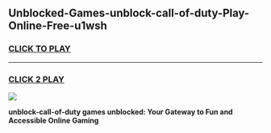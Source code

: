 
## Unblocked-Games-unblock-call-of-duty-Play-Online-Free-u1wsh
<h3>
<a href="https://premium76.site?title=unblock-call-of-duty&ref=26A">CLICK TO PLAY</a></h3>
<hr>

<h3>
<a href="https://premium76.site?title=unblock-call-of-duty&ref=26A">CLICK 2 PLAY</a>
  
</h3>

<a href="https://premium76.site?title=unblock-call-of-duty&ref=26A"><img src="https://clearcache.store/games.png"></a>


**unblock-call-of-duty games unblocked: Your Gateway to Fun and Accessible Online Gaming**
